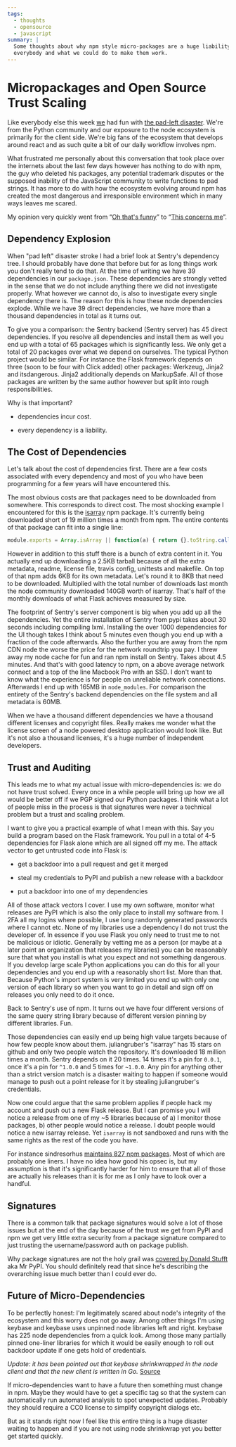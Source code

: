 ```yaml
---
tags:
  - thoughts
  - opensource
  - javascript
summary: |
  Some thoughts about why npm style micro-packages are a huge liability for
  everybody and what we could do to make them work.
---
```


# Micropackages and Open Source Trust Scaling

Like everybody else this week [we](https://www.getsentry.com/) had fun
with [the pad-left disaster](http://www.haneycodes.net/npm-left-pad-have-we-forgotten-how-to-program/).
We're from the Python community and our exposure to the node ecosystem is
primarily for the client side.  We're big fans of the ecosystem that
develops around react and as such quite a bit of our daily workflow
involves npm.

What frustrated me personally about this conversation that took place over
the internets about the last few days however has nothing to do with npm,
the guy who deleted his packages, any potential trademark disputes or the
supposed inability of the JavaScript community to write functions to pad
strings.  It has more to do with how the ecosystem evolving around npm has
created the most dangerous and irresponsible environment which in many
ways leaves me scared.

My opinion very quickly went from “[Oh that's funny](https://twitter.com/mitsuhiko/status/712429716356124673)” to
“[This concerns me](https://twitter.com/mitsuhiko/status/712430645671280640)”.

## Dependency Explosion

When "pad left" disaster stroke I had a brief look at Sentry's dependency
tree.  I should probably have done that before but for as long things work
you don't really tend to do that.  At the time of writing we have 39
dependencies in our `package.json`.  These dependencies are strongly
vetted in the sense that we do not include anything there we did not
investigate properly.  What however we cannot do, is also to investigate
every single dependency there is.  The reason for this is how these node
dependencies explode.  While we have 39 direct dependencies, we have more
than a thousand dependencies in total as it turns out.

To give you a comparison: the Sentry backend (Sentry server) has 45 direct
dependencies.  If you resolve all dependencies and install them as well
you end up with a total of 65 packages which is significantly less.  We
only get a total of 20 packages over what we depend on ourselves.  The
typical Python project would be similar.  For instance the Flask framework
depends on three (soon to be four with Click added) other packages:
Werkzeug, Jinja2 and itsdangerous.  Jinja2 additionally depends on
MarkupSafe.  All of those packages are written by the same author however
but split into rough responsibilities.

Why is that important?

- dependencies incur cost.

- every dependency is a liability.

## The Cost of Dependencies

Let's talk about the cost of dependencies first.  There are a few costs
associated with every dependency and most of you who have been programming
for a few years will have encountered this.

The most obvious costs are that packages need to be downloaded from
somewhere.  This corresponds to direct cost.  The most shocking example I
encountered for this is the [isarray](https://www.npmjs.com/package/isarray)
npm package.  It's currently being downloaded short of 19 million times a
month from npm.  The entire contents of that package can fit into a single
line:

```javascript
module.exports = Array.isArray || function(a) { return {}.toString.call(a) == '[object Array]' }
```

However in addition to this stuff there is a bunch of extra content in it.
You actually end up downloading a 2.5KB tarball because of all the extra
metadata, readme, license file, travis config, unittests and makefile.  On
top of that npm adds 6KB for its own metadata.  Let's round it to 8KB that
need to be downloaded.  Multiplied with the total number of downloads last
month the node community downloaded 140GB worth of isarray.  That's half
of the monthly downloads of what Flask achieves measured by size.

The footprint of Sentry's server component is big when you add up all the
dependencies.  Yet the entire installation of Sentry from pypi takes about
30 seconds including compiling lxml.  Installing the over 1000
dependencies for the UI though takes I think about 5 minutes even though
you end up with a fraction of the code afterwards.  Also the further you
are away from the npm CDN node the worse the price for the network
roundtrip you pay.  I threw away my node cache for fun and ran npm install
on Sentry.  Takes about 4.5 minutes.  And that's with good latency to npm,
on a above average network connect and a top of the line Macbook Pro with
an SSD.  I don't want to know what the experience is for people on
unreliable network connections.  Afterwards I end up with 165MB in
`node_modules`.  For comparison the entirety of the Sentry's backend
dependencies on the file system and all metadata is 60MB.

When we have a thousand different dependencies we have a thousand
different licenses and copyright files.  Really makes me wonder what the
license screen of a node powered desktop application would look like.  But
it's not also a thousand licenses, it's a huge number of independent
developers.

## Trust and Auditing

This leads me to what my actual issue with micro-dependencies is: we do not
have trust solved.  Every once in a while people will bring up how we all
would be better off if we PGP signed our Python packages.  I think what a
lot of people miss in the process is that signatures were never a
technical problem but a trust and scaling problem.

I want to give you a practical example of what I mean with this.  Say you
build a program based on the Flask framework.  You pull in a total of 4-5
dependencies for Flask alone which are all signed off my me.  The attack
vector to get untrusted code into Flask is:

- get a backdoor into a pull request and get it merged

- steal my credentials to PyPI and publish a new release with a backdoor

- put a backdoor into one of my dependencies

All of those attack vectors I cover.  I use my own software, monitor what
releases are PyPI which is also the only place to install my software
from.  I 2FA all my logins where possible, I use long randomly generated
passwords where I cannot etc.  None of my libraries use a dependency I do
not trust the developer of.  In essence if you use Flask you only need to
trust me to not be malicious or idiotic.  Generally by vetting me as a
person (or maybe at a later point an organization that releases my
libraries) you can be reasonably sure that what you install is what you
expect and not something dangerous.  If you develop large scale Python
applications you can do this for all your dependencies and you end up with
a reasonably short list.  More than that.  Because Python's import system
is very limited you end up with only one version of each library so when
you want to go in detail and sign off on releases you only need to do it
once.

Back to Sentry's use of npm.  It turns out we have four different versions
of the same query string library because of different version pinning by
different libraries.  Fun.

Those dependencies can easily end up being high value targets because of
how few people know about them.  juliangruber's "isarray" has 15 stars on
github and only two people watch the repository.  It's downloaded 18
million times a month.  Sentry depends on it 20 times.  14 times it's a
pin for `0.0.1`, once it's a pin for `^1.0.0` and 5 times for
`~1.0.0`.  Any pin for anything other than a strict version match is a
disaster waiting to happen if someone would manage to push out a point
release for it by stealing juliangruber's credentials.

Now one could argue that the same problem applies if people hack my
account and push out a new Flask release.  But I can promise you I will
notice a release from one of my ~5 libraries because of a) I monitor those
packages, b) other people would notice a release.  I doubt people would
notice a new isarray release.  Yet `isarray` is not sandboxed and runs
with the same rights as the rest of the code you have.

For instance sindresorhus [maintains 827 npm packages](https://www.npmjs.com/~sindresorhus).  Most of which are probably one
liners.  I have no idea how good his opsec is, but my assumption is that
it's significantly harder for him to ensure that all of those are actually
his releases than it is for me as I only have to look over a handful.

## Signatures

There is a common talk that package signatures would solve a lot of those
issues but at the end of the day because of the trust we get from PyPI and
npm we get very little extra security from a package signature compared to
just trusting the username/password auth on package publish.

Why package signatures are not the holy grail was [covered by Donald
Stufft](https://caremad.io/2013/07/packaging-signing-not-holy-grail/)
aka Mr PyPI.  You should definitely read that since he's describing the
overarching issue much better than I could ever do.

## Future of Micro-Dependencies

To be perfectly honest:  I'm legitimately scared about node's integrity
of the ecosystem and this worry does not go away.  Among other things I'm
using keybase and keybase uses unpinned node libraries left and right.
keybase has 225 node dependencies from a quick look.  Among those many
partially pinned one-liner libraries for which it would be easily enough
to roll out backdoor update if one gets hold of credentials.

*Update: it has been pointed out that keybase shrinkwrapped in the node
client and that the new client is written in Go.* [Source](https://twitter.com/maxtaco/status/713037656255557632)

If micro-dependencies want to have a future then something must change in
npm.  Maybe they would have to get a specific tag so that the system can
automatically run automated analysis to spot unexpected updates.  Probably
they should require a CC0 license to simplify copyright dialogs etc.

But as it stands right now I feel like this entire thing is a huge
disaster waiting to happen and if you are not using node shrinkwrap yet
you better get started quickly.
